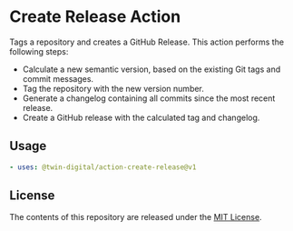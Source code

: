 # Create Release Action

Tags a repository and creates a GitHub Release. This action performs the following steps:

* Calculate a new semantic version, based on the existing Git tags and commit messages.
* Tag the repository with the new version number.
* Generate a changelog containing all commits since the most recent release.
* Create a GitHub release with the calculated tag and changelog.

## Usage

```yaml
- uses: @twin-digital/action-create-release@v1
```

## License

The contents of this repository are released under the [MIT License](LICENSE).
